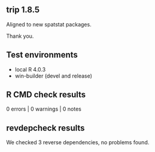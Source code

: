 ## trip 1.8.5

Aligned to new spatstat packages. 

Thank you. 


## Test environments

* local R 4.0.3
* win-builder (devel and release)

## R CMD check results

0 errors | 0 warnings | 0 notes

## revdepcheck results

We checked 3 reverse dependencies, no problems found. 


